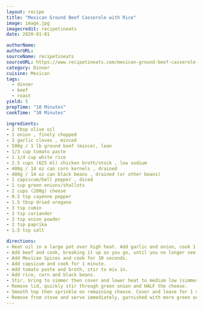 ```yaml
---
layout: recipe
title: "Mexican Ground Beef Casserole with Rice" 
image: image.jpg
imagecredit: recipetineats
date: 2020-01-01

authorName: 
authorURL: 
sourceName: recipetineats
sourceURL: https://www.recipetineats.com/mexican-ground-beef-casserole-with-rice/
category: Dinner 
cuisine: Mexican 
tags:
  - dinner
  - beef
  - roast
yield: 5
prepTime: "10 Minutes"
cookTime: "30 Minutes"

ingredients:
- 2 tbsp olive oil
- 1 onion , finely chopped
- 3 garlic cloves , minced
- 500g / 1 lb ground beef (mince), lean
- 1/3 cup tomato paste
- 1 1/4 cup white rice 
- 2.5 cups (625 ml) chicken broth/stock , low sodium
- 400g / 14 oz can corn kernels , drained 
- 400g / 14 oz can black beans , drained (or other beans)
- 1 capsicum/bell pepper , diced
- 1 cup green onions/shallots
- 2 cups (200g) cheese
- 0.5 tsp cayenne pepper 
- 1.5 tbsp dried oregano
- 3 tsp cumin
- 3 tsp coriander
- 3 tsp onion powder
- 2 tsp paprika
- 1.5 tsp salt

directions:
- Heat oil in a large pot over high heat. Add garlic and onion, cook 1 1/2 minutes until onion is translucent.
- Add beef and cook, breaking it up as you go, until you no longer see raw meat (about 2 minutes).
- Add Mexican Spices and cook for 30 seconds.
- Add capsicum and cook for 1 minute.
- Add tomato paste and broth, stir to mix in.
- Add rice, corn and black beans.
- Stir, bring to simmer then cover and lower heat to medium low (simmering gently). Cook 15 minutes.
- Remove lid, quickly stir through green onion and HALF the cheese.
- Smooth top then sprinkle on remaining cheese. Cover and leave for 1 minute just to melt cheese.
- Remove from stove and serve immediately, garnished with more green onion if desired.
---
```


